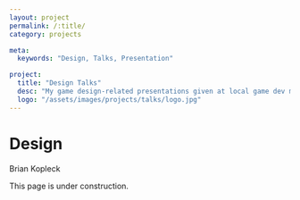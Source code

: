 ```yaml
---
layout: project
permalink: /:title/
category: projects

meta:
  keywords: "Design, Talks, Presentation"

project:
  title: "Design Talks"
  desc: "My game design-related presentations given at local game dev meetups"
  logo: "/assets/images/projects/talks/logo.jpg"
---
```


# Design
Brian Kopleck  

<!-- FACTSHEET END -->

This page is under construction.